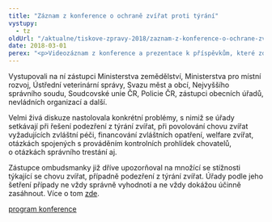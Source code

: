 ```yaml
---
title: "Záznam z konference o ochraně zvířat proti týrání"
vystupy:
  - tz
oldUrl: "/aktualne/tiskove-zpravy-2018/zaznam-z-konference-o-ochrane-zvirat-proti-tyrani"
date: 2018-03-01
perex: "<p>Videozáznam z konference a prezentace k příspěvkům, které zde zazněly, by měly být dostupné na webu ochránce ve druhé polovině března. Konference k problematice ochrany zvířat proti týrání se konala 22. února.</p>"
---
```


<!-- imported from the old website -->

<p>Vystupovali na ní zástupci Ministerstva zemědělství, Ministerstva pro místní rozvoj, Ústřední veterinární správy, Svazu měst a obcí, Nejvyššího správního soudu, Soudcovské unie ČR, Policie ČR, zástupci obecních úřadů, nevládních organizací a další.</p><p>Velmi živá diskuze nastolovala konkrétní problémy, s nimiž se úřady setkávají při řešení podezření z týrání zvířat, při povolování chovu zvířat vyžadujících zvláštní péči, financování zvláštních opatření, welfare zvířat, otázkách spojených s prováděním kontrolních prohlídek chovatelů, o otázkách správního trestání aj.</p><p>Zástupce ombudsmanky již dříve upozorňoval na množící se stížnosti týkající se chovu zvířat, případně podezření z týrání zvířat. Úřady podle jeho šetření případy ne vždy správně vyhodnotí a ne vždy dokážou účinně zasáhnout. Více o tom <a href="https://www.ochrance.cz/aktualne/tiskove-zpravy-2017/lide-podcenuji-chov-zvirat-urady-musi-pri-reseni-spolupracovat/" target="_blank">zde</a>.</p><p></p><p><a href="/uploads-import/projekt_ESF/00_2018_VA/02_22_Aktualni_poznatky_a_otazniky_v_oblasti_ochrany_zvirat_proti_tyrani_PROGRAM.pdf" target="_blank">program konference</a></p>
